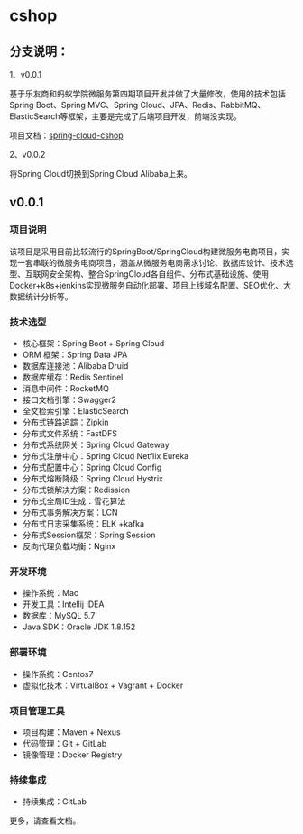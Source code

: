 # cshop

## 分支说明：

1、v0.0.1

基于乐友商和蚂蚁学院微服务第四期项目开发并做了大量修改，使用的技术包括Spring Boot、Spring MVC、Spring Cloud、JPA、Redis、RabbitMQ、ElasticSearch等框架，主要是完成了后端项目开发，前端没实现。

项目文档：[spring-cloud-cshop](https://javachen.github.io/wiki/spring-cloud-cshop/)

2、v0.0.2

将Spring Cloud切换到Spring Cloud Alibaba上来。

## v0.0.1

### 项目说明

该项目是采用目前比较流行的SpringBoot/SpringCloud构建微服务电商项目，实现一套串联的微服务电商项目，涵盖从微服务电商需求讨论、数据库设计、技术选型、互联网安全架构、整合SpringCloud各自组件、分布式基础设施、使用Docker+k8s+jenkins实现微服务自动化部署、项目上线域名配置、SEO优化、大数据统计分析等。

### 技术选型

- 核心框架：Spring Boot + Spring Cloud
- ORM 框架：Spring Data JPA
- 数据库连接池：Alibaba Druid
- 数据库缓存：Redis Sentinel
- 消息中间件：RocketMQ
- 接口文档引擎：Swagger2
- 全文检索引擎：ElasticSearch
- 分布式链路追踪：Zipkin
- 分布式文件系统：FastDFS
- 分布式系统网关：Spring Cloud Gateway
- 分布式注册中心：Spring Cloud Netflix Eureka
- 分布式配置中心：Spring Cloud Config
- 分布式熔断降级：Spring Cloud Hystrix
- 分布式锁解决方案：Redission
- 分布式全局ID生成：雪花算法
- 分布式事务解决方案：LCN
- 分布式日志采集系统：ELK +kafka
- 分布式Session框架：Spring Session
- 反向代理负载均衡：Nginx

### 开发环境

- 操作系统：Mac
- 开发工具：Intellij IDEA
- 数据库：MySQL 5.7
- Java SDK：Oracle JDK 1.8.152

### 部署环境

- 操作系统：Centos7
- 虚拟化技术：VirtualBox + Vagrant + Docker

### 项目管理工具

- 项目构建：Maven + Nexus
- 代码管理：Git + GitLab
- 镜像管理：Docker Registry

### 持续集成

- 持续集成：GitLab

更多，请查看文档。
